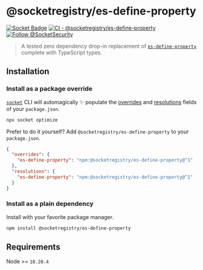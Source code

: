 # @socketregistry/es-define-property

[![Socket Badge](https://socket.dev/api/badge/npm/package/@socketregistry/es-define-property)](https://socket.dev/npm/package/@socketregistry/es-define-property)
[![CI - @socketregistry/es-define-property](https://github.com/SocketDev/socket-registry-js/actions/workflows/test.yml/badge.svg)](https://github.com/SocketDev/socket-registry-js/actions/workflows/test.yml)
[![Follow @SocketSecurity](https://img.shields.io/twitter/follow/SocketSecurity?style=social)](https://twitter.com/SocketSecurity)

> A tested zero dependency drop-in replacement of
> [`es-define-property`](https://socket.dev/npm/package/es-define-property)
> complete with TypeScript types.

## Installation

### Install as a package override

[`socket`](https://socket.dev/npm/package/socket) CLI will automagically
:sparkles: populate the
[overrides](https://docs.npmjs.com/cli/v9/configuring-npm/package-json#overrides)
and [resolutions](https://yarnpkg.com/configuration/manifest#resolutions) fields
of your `package.json`.

```sh
npx socket optimize
```

Prefer to do it yourself? Add `@socketregistry/es-define-property` to your
`package.json`.

```json
{
  "overrides": {
    "es-define-property": "npm:@socketregistry/es-define-property@^1"
  },
  "resolutions": {
    "es-define-property": "npm:@socketregistry/es-define-property@^1"
  }
}
```

### Install as a plain dependency

Install with your favorite package manager.

```sh
npm install @socketregistry/es-define-property
```

## Requirements

Node >= `18.20.4`
